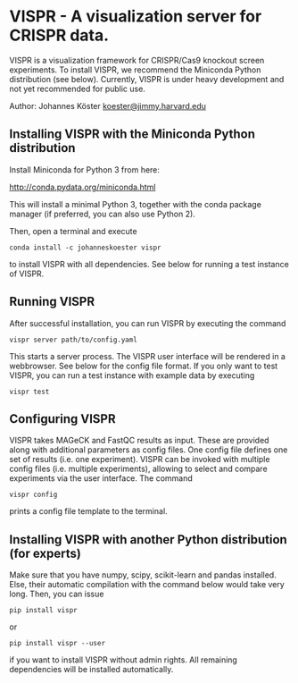 VISPR - A visualization server for CRISPR data.
===============================================

VISPR is a visualization framework for CRISPR/Cas9 knockout screen experiments.
To install VISPR, we recommend the Miniconda Python distribution (see below).
Currently, VISPR is under heavy development and not yet recommended for public
use.

Author: Johannes Köster <koester@jimmy.harvard.edu>

Installing VISPR with the Miniconda Python distribution
-------------------------------------------------------

Install Miniconda for Python 3 from here:

http://conda.pydata.org/miniconda.html

This will install a minimal Python 3, together with the conda
package manager (if preferred, you can also use Python 2).

Then, open a terminal and execute

    conda install -c johanneskoester vispr

to install VISPR with all dependencies.
See below for running a test instance of VISPR.


Running VISPR
-------------

After successful installation, you can run VISPR by executing the command

    vispr server path/to/config.yaml

This starts a server process. The VISPR user interface will be rendered in a webbrowser.
See below for the config file format.
If you only want to test VISPR, you can run a test instance with example
data by executing

    vispr test


Configuring VISPR
-----------------

VISPR takes MAGeCK and FastQC results as input. These are provided along with additional parameters as config files. One config file defines one set of results (i.e. one experiment).
VISPR can be invoked with multiple config files (i.e. multiple experiments), allowing to select and compare experiments via the user interface.
The command

    vispr config

prints a config file template to the terminal.


Installing VISPR with another Python distribution (for experts)
---------------------------------------------------------------

Make sure that you have numpy, scipy, scikit-learn and pandas installed.
Else, their automatic compilation with the command below would take very long.
Then, you can issue

    pip install vispr

or

    pip install vispr --user

if you want to install VISPR without admin rights.
All remaining dependencies will be installed automatically.
